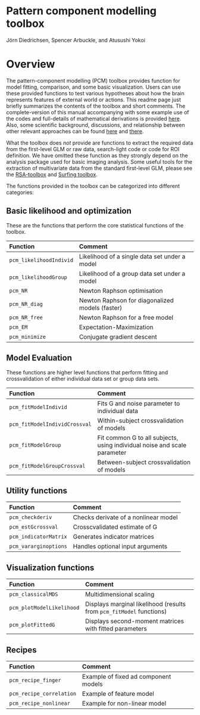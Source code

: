 
Pattern component modelling toolbox
===================================

Jörn Diedrichsen, Spencer Arbuckle, and Atusushi Yokoi

# Overview 
The pattern-component modelling (PCM) toolbox provides function for model fitting, comparison, and some basic visualization. Users can use these provided functions to test various hypotheses about how the brain represents features of external world or actions. This readme page just briefly summarizes the contents of the toolbox and short comments. The complete-version of this manual accompanying with some example use of the codes and full-details of mathematical derivations is provided [here](/url/to/complete_manual). Also, some scientific background, discussions, and relationship between other relevant approaches can be found [here](http://biorxiv.org/content/early/2017/03/25/120584) and [there](http://biorxiv.org/content/early/2017/04/02/071472). 

What the toolbox does *not* provide are functions to extract the required data from the first-level GLM or raw data, search-light code or code for ROI definition. We have omitted these function as they strongly depend on the analysis package used for basic imaging analysis. Some useful tools for the extraction of multivariate data from the standard first-level GLM, please see the [RSA-toolbox](https://github.com/rsagroup/rsatoolbox/commits/develop) and [Surfing toolbox](https://github.com/nno/surfing). 

The functions provided in the toolbox can be categorized into different categories:  

## Basic likelihood and optimization

These are the functions that perform the core statistical functions of the toolbox.  

| 	Function 			    | Comment  
|:--------------------------|:-----------------------------
|	`pcm_likelihoodIndivid` | Likelihood of a single data set under a model
|   `pcm_likelihoodGroup`   | Likelihood of a group data set under a model
|   `pcm_NR`				| Newton Raphson optimisation 
|   `pcm_NR_diag`			| Newton Raphson for diagonalized models (faster)
|   `pcm_NR_free`			| Newton Raphson for a free model 
|   `pcm_EM`				| Expectation-Maximization 
|   `pcm_minimize`			| Conjugate gradient descent 

## Model Evaluation
These functions are higher level functions that perform fitting and crossvalidation of either individual data set or group data sets.  

| 	Function 			       | Comment  
|:-----------------------------|:-----------------------------
| `pcm_fitModelIndivid`        | Fits G and noise parameter to individual data
| `pcm_fitModelIndividCrossval`| Within-subject crossvalidation of models 
| `pcm_fitModelGroup`          | Fit common G to all subjects, using individual noise and scale parameter
| `pcm_fitModelGroupCrossval`  | Between-subject crossvalidation of models  


## Utility functions
| 	Function 			       | Comment  
|:-----------------------------|:-----------------------------
| `pcm_checkderiv`             | Checks derivate of a nonlinear model 
| `pcm_estGcrossval`           | Crosscvalidated estimate of G 
| `pcm_indicatorMatrix`        | Generates indicator matrices 
| `pcm_vararginoptions`		   | Handles optional input arguments

## Visualization functions
| 	Function 			       | Comment  
|:-----------------------------|:-----------------------------
| `pcm_classicalMDS`           | Multidimensional scaling  
| `pcm_plotModelLikelihood`    | Displays marginal likelihood (results from `pcm_fitModel` functions)
| `pcm_plotFittedG`            | Displays second-moment matrices with fitted parameters

## Recipes 
| 	Function 			       | Comment  
|:-----------------------------|:-----------------------------
| `pcm_recipe_finger`          | Example of fixed ad component models 
| `pcm_recipe_correlation`     | Example of feature model  
| `pcm_recipe_nonlinear`       | Example for non-linear model   
